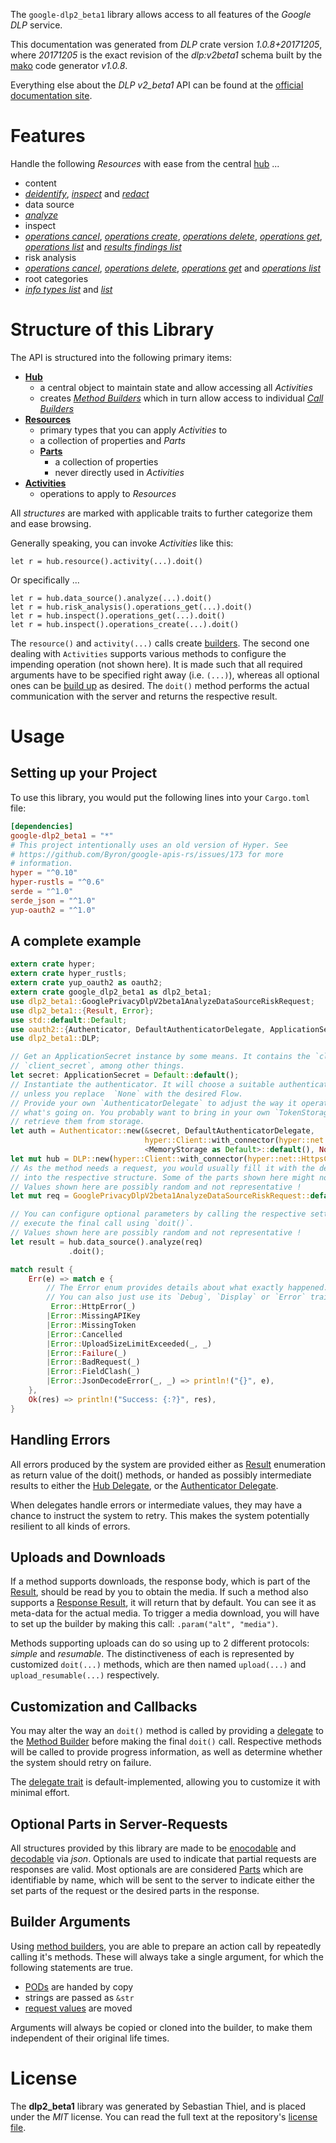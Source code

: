 <!---
DO NOT EDIT !
This file was generated automatically from 'src/mako/api/README.md.mako'
DO NOT EDIT !
-->
The `google-dlp2_beta1` library allows access to all features of the *Google DLP* service.

This documentation was generated from *DLP* crate version *1.0.8+20171205*, where *20171205* is the exact revision of the *dlp:v2beta1* schema built by the [mako](http://www.makotemplates.org/) code generator *v1.0.8*.

Everything else about the *DLP* *v2_beta1* API can be found at the
[official documentation site](https://cloud.google.com/dlp/docs/).
# Features

Handle the following *Resources* with ease from the central [hub](https://docs.rs/google-dlp2_beta1/1.0.8+20171205/google_dlp2_beta1/struct.DLP.html) ... 

* content
 * [*deidentify*](https://docs.rs/google-dlp2_beta1/1.0.8+20171205/google_dlp2_beta1/struct.ContentDeidentifyCall.html), [*inspect*](https://docs.rs/google-dlp2_beta1/1.0.8+20171205/google_dlp2_beta1/struct.ContentInspectCall.html) and [*redact*](https://docs.rs/google-dlp2_beta1/1.0.8+20171205/google_dlp2_beta1/struct.ContentRedactCall.html)
* data source
 * [*analyze*](https://docs.rs/google-dlp2_beta1/1.0.8+20171205/google_dlp2_beta1/struct.DataSourceAnalyzeCall.html)
* inspect
 * [*operations cancel*](https://docs.rs/google-dlp2_beta1/1.0.8+20171205/google_dlp2_beta1/struct.InspectOperationCancelCall.html), [*operations create*](https://docs.rs/google-dlp2_beta1/1.0.8+20171205/google_dlp2_beta1/struct.InspectOperationCreateCall.html), [*operations delete*](https://docs.rs/google-dlp2_beta1/1.0.8+20171205/google_dlp2_beta1/struct.InspectOperationDeleteCall.html), [*operations get*](https://docs.rs/google-dlp2_beta1/1.0.8+20171205/google_dlp2_beta1/struct.InspectOperationGetCall.html), [*operations list*](https://docs.rs/google-dlp2_beta1/1.0.8+20171205/google_dlp2_beta1/struct.InspectOperationListCall.html) and [*results findings list*](https://docs.rs/google-dlp2_beta1/1.0.8+20171205/google_dlp2_beta1/struct.InspectResultFindingListCall.html)
* risk analysis
 * [*operations cancel*](https://docs.rs/google-dlp2_beta1/1.0.8+20171205/google_dlp2_beta1/struct.RiskAnalysiOperationCancelCall.html), [*operations delete*](https://docs.rs/google-dlp2_beta1/1.0.8+20171205/google_dlp2_beta1/struct.RiskAnalysiOperationDeleteCall.html), [*operations get*](https://docs.rs/google-dlp2_beta1/1.0.8+20171205/google_dlp2_beta1/struct.RiskAnalysiOperationGetCall.html) and [*operations list*](https://docs.rs/google-dlp2_beta1/1.0.8+20171205/google_dlp2_beta1/struct.RiskAnalysiOperationListCall.html)
* root categories
 * [*info types list*](https://docs.rs/google-dlp2_beta1/1.0.8+20171205/google_dlp2_beta1/struct.RootCategoryInfoTypeListCall.html) and [*list*](https://docs.rs/google-dlp2_beta1/1.0.8+20171205/google_dlp2_beta1/struct.RootCategoryListCall.html)




# Structure of this Library

The API is structured into the following primary items:

* **[Hub](https://docs.rs/google-dlp2_beta1/1.0.8+20171205/google_dlp2_beta1/struct.DLP.html)**
    * a central object to maintain state and allow accessing all *Activities*
    * creates [*Method Builders*](https://docs.rs/google-dlp2_beta1/1.0.8+20171205/google_dlp2_beta1/trait.MethodsBuilder.html) which in turn
      allow access to individual [*Call Builders*](https://docs.rs/google-dlp2_beta1/1.0.8+20171205/google_dlp2_beta1/trait.CallBuilder.html)
* **[Resources](https://docs.rs/google-dlp2_beta1/1.0.8+20171205/google_dlp2_beta1/trait.Resource.html)**
    * primary types that you can apply *Activities* to
    * a collection of properties and *Parts*
    * **[Parts](https://docs.rs/google-dlp2_beta1/1.0.8+20171205/google_dlp2_beta1/trait.Part.html)**
        * a collection of properties
        * never directly used in *Activities*
* **[Activities](https://docs.rs/google-dlp2_beta1/1.0.8+20171205/google_dlp2_beta1/trait.CallBuilder.html)**
    * operations to apply to *Resources*

All *structures* are marked with applicable traits to further categorize them and ease browsing.

Generally speaking, you can invoke *Activities* like this:

```Rust,ignore
let r = hub.resource().activity(...).doit()
```

Or specifically ...

```ignore
let r = hub.data_source().analyze(...).doit()
let r = hub.risk_analysis().operations_get(...).doit()
let r = hub.inspect().operations_get(...).doit()
let r = hub.inspect().operations_create(...).doit()
```

The `resource()` and `activity(...)` calls create [builders][builder-pattern]. The second one dealing with `Activities` 
supports various methods to configure the impending operation (not shown here). It is made such that all required arguments have to be 
specified right away (i.e. `(...)`), whereas all optional ones can be [build up][builder-pattern] as desired.
The `doit()` method performs the actual communication with the server and returns the respective result.

# Usage

## Setting up your Project

To use this library, you would put the following lines into your `Cargo.toml` file:

```toml
[dependencies]
google-dlp2_beta1 = "*"
# This project intentionally uses an old version of Hyper. See
# https://github.com/Byron/google-apis-rs/issues/173 for more
# information.
hyper = "^0.10"
hyper-rustls = "^0.6"
serde = "^1.0"
serde_json = "^1.0"
yup-oauth2 = "^1.0"
```

## A complete example

```Rust
extern crate hyper;
extern crate hyper_rustls;
extern crate yup_oauth2 as oauth2;
extern crate google_dlp2_beta1 as dlp2_beta1;
use dlp2_beta1::GooglePrivacyDlpV2beta1AnalyzeDataSourceRiskRequest;
use dlp2_beta1::{Result, Error};
use std::default::Default;
use oauth2::{Authenticator, DefaultAuthenticatorDelegate, ApplicationSecret, MemoryStorage};
use dlp2_beta1::DLP;

// Get an ApplicationSecret instance by some means. It contains the `client_id` and 
// `client_secret`, among other things.
let secret: ApplicationSecret = Default::default();
// Instantiate the authenticator. It will choose a suitable authentication flow for you, 
// unless you replace  `None` with the desired Flow.
// Provide your own `AuthenticatorDelegate` to adjust the way it operates and get feedback about 
// what's going on. You probably want to bring in your own `TokenStorage` to persist tokens and
// retrieve them from storage.
let auth = Authenticator::new(&secret, DefaultAuthenticatorDelegate,
                              hyper::Client::with_connector(hyper::net::HttpsConnector::new(hyper_rustls::TlsClient::new())),
                              <MemoryStorage as Default>::default(), None);
let mut hub = DLP::new(hyper::Client::with_connector(hyper::net::HttpsConnector::new(hyper_rustls::TlsClient::new())), auth);
// As the method needs a request, you would usually fill it with the desired information
// into the respective structure. Some of the parts shown here might not be applicable !
// Values shown here are possibly random and not representative !
let mut req = GooglePrivacyDlpV2beta1AnalyzeDataSourceRiskRequest::default();

// You can configure optional parameters by calling the respective setters at will, and
// execute the final call using `doit()`.
// Values shown here are possibly random and not representative !
let result = hub.data_source().analyze(req)
             .doit();

match result {
    Err(e) => match e {
        // The Error enum provides details about what exactly happened.
        // You can also just use its `Debug`, `Display` or `Error` traits
         Error::HttpError(_)
        |Error::MissingAPIKey
        |Error::MissingToken
        |Error::Cancelled
        |Error::UploadSizeLimitExceeded(_, _)
        |Error::Failure(_)
        |Error::BadRequest(_)
        |Error::FieldClash(_)
        |Error::JsonDecodeError(_, _) => println!("{}", e),
    },
    Ok(res) => println!("Success: {:?}", res),
}

```
## Handling Errors

All errors produced by the system are provided either as [Result](https://docs.rs/google-dlp2_beta1/1.0.8+20171205/google_dlp2_beta1/enum.Result.html) enumeration as return value of 
the doit() methods, or handed as possibly intermediate results to either the 
[Hub Delegate](https://docs.rs/google-dlp2_beta1/1.0.8+20171205/google_dlp2_beta1/trait.Delegate.html), or the [Authenticator Delegate](https://docs.rs/yup-oauth2/*/yup_oauth2/trait.AuthenticatorDelegate.html).

When delegates handle errors or intermediate values, they may have a chance to instruct the system to retry. This 
makes the system potentially resilient to all kinds of errors.

## Uploads and Downloads
If a method supports downloads, the response body, which is part of the [Result](https://docs.rs/google-dlp2_beta1/1.0.8+20171205/google_dlp2_beta1/enum.Result.html), should be
read by you to obtain the media.
If such a method also supports a [Response Result](https://docs.rs/google-dlp2_beta1/1.0.8+20171205/google_dlp2_beta1/trait.ResponseResult.html), it will return that by default.
You can see it as meta-data for the actual media. To trigger a media download, you will have to set up the builder by making
this call: `.param("alt", "media")`.

Methods supporting uploads can do so using up to 2 different protocols: 
*simple* and *resumable*. The distinctiveness of each is represented by customized 
`doit(...)` methods, which are then named `upload(...)` and `upload_resumable(...)` respectively.

## Customization and Callbacks

You may alter the way an `doit()` method is called by providing a [delegate](https://docs.rs/google-dlp2_beta1/1.0.8+20171205/google_dlp2_beta1/trait.Delegate.html) to the 
[Method Builder](https://docs.rs/google-dlp2_beta1/1.0.8+20171205/google_dlp2_beta1/trait.CallBuilder.html) before making the final `doit()` call. 
Respective methods will be called to provide progress information, as well as determine whether the system should 
retry on failure.

The [delegate trait](https://docs.rs/google-dlp2_beta1/1.0.8+20171205/google_dlp2_beta1/trait.Delegate.html) is default-implemented, allowing you to customize it with minimal effort.

## Optional Parts in Server-Requests

All structures provided by this library are made to be [enocodable](https://docs.rs/google-dlp2_beta1/1.0.8+20171205/google_dlp2_beta1/trait.RequestValue.html) and 
[decodable](https://docs.rs/google-dlp2_beta1/1.0.8+20171205/google_dlp2_beta1/trait.ResponseResult.html) via *json*. Optionals are used to indicate that partial requests are responses 
are valid.
Most optionals are are considered [Parts](https://docs.rs/google-dlp2_beta1/1.0.8+20171205/google_dlp2_beta1/trait.Part.html) which are identifiable by name, which will be sent to 
the server to indicate either the set parts of the request or the desired parts in the response.

## Builder Arguments

Using [method builders](https://docs.rs/google-dlp2_beta1/1.0.8+20171205/google_dlp2_beta1/trait.CallBuilder.html), you are able to prepare an action call by repeatedly calling it's methods.
These will always take a single argument, for which the following statements are true.

* [PODs][wiki-pod] are handed by copy
* strings are passed as `&str`
* [request values](https://docs.rs/google-dlp2_beta1/1.0.8+20171205/google_dlp2_beta1/trait.RequestValue.html) are moved

Arguments will always be copied or cloned into the builder, to make them independent of their original life times.

[wiki-pod]: http://en.wikipedia.org/wiki/Plain_old_data_structure
[builder-pattern]: http://en.wikipedia.org/wiki/Builder_pattern
[google-go-api]: https://github.com/google/google-api-go-client

# License
The **dlp2_beta1** library was generated by Sebastian Thiel, and is placed 
under the *MIT* license.
You can read the full text at the repository's [license file][repo-license].

[repo-license]: https://github.com/Byron/google-apis-rsblob/master/LICENSE.md

